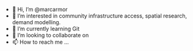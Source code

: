 - 👋 Hi, I’m @marcarmor
- 👀 I’m interested in community infrastructure access, spatial research, demand modelling.
- 🌱 I’m currently learning Git
- 💞️ I’m looking to collaborate on 
- 📫 How to reach me ...

<!---
marcarmor/marcarmor is a ✨ special ✨ repository because its `README.md` (this file) appears on your GitHub profile.
You can click the Preview link to take a look at your changes.
--->
